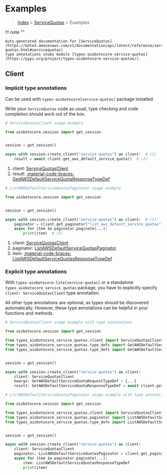 # Examples

> [Index](../README.md) > [ServiceQuotas](./README.md) > Examples

!!! note ""

    Auto-generated documentation for [ServiceQuotas](https://boto3.amazonaws.com/v1/documentation/api/latest/reference/services/service-quotas.html#servicequotas)
    type annotations stubs module [types-aiobotocore-service-quotas](https://pypi.org/project/types-aiobotocore-service-quotas/).

## Client

### Implicit type annotations

Can be used with `types-aiobotocore[service-quotas]` package installed.

Write your `ServiceQuotas` code as usual,
type checking and code completion should work out of the box.



```python
# ServiceQuotasClient usage example

from aiobotocore.session import get_session


session = get_session()

async with session.create_client("service-quotas") as client:  # (1)
    result = await client.get_aws_default_service_quota()  # (2)
```

1. client: [ServiceQuotasClient](./client.md)
2. result: [:material-code-braces: GetAWSDefaultServiceQuotaResponseTypeDef](./type_defs.md#getawsdefaultservicequotaresponsetypedef) 



```python
# ListAWSDefaultServiceQuotasPaginator usage example

from aiobotocore.session import get_session


session = get_session()

async with session.create_client("service-quotas") as client:  # (1)
    paginator = client.get_paginator("list_aws_default_service_quotas")  # (2)
    async for item in paginator.paginate(...):
        print(item)  # (3)
```

1. client: [ServiceQuotasClient](./client.md)
2. paginator: [ListAWSDefaultServiceQuotasPaginator](./paginators.md#listawsdefaultservicequotaspaginator)
3. item: [:material-code-braces: ListAWSDefaultServiceQuotasResponseTypeDef](./type_defs.md#listawsdefaultservicequotasresponsetypedef) 




### Explicit type annotations

With `types-aiobotocore-lite[service-quotas]`
or a standalone `types_aiobotocore_service_quotas` package, you have to explicitly specify
`client: ServiceQuotasClient` type annotation.

All other type annotations are optional, as types should be discovered automatically.
However, these type annotations can be helpful in your functions and methods.


```python
# ServiceQuotasClient usage example with type annotations

from aiobotocore.session import get_session

from types_aiobotocore_service_quotas.client import ServiceQuotasClient
from types_aiobotocore_service_quotas.type_defs import GetAWSDefaultServiceQuotaResponseTypeDef
from types_aiobotocore_service_quotas.type_defs import GetAWSDefaultServiceQuotaRequestTypeDef


session = get_session()

async with session.create_client("service-quotas") as client:
    client: ServiceQuotasClient
    kwargs: GetAWSDefaultServiceQuotaRequestTypeDef = {...}
    result: GetAWSDefaultServiceQuotaResponseTypeDef = await client.get_aws_default_service_quota(**kwargs)
```



```python
# ListAWSDefaultServiceQuotasPaginator usage example with type annotations

from aiobotocore.session import get_session

from types_aiobotocore_service_quotas.client import ServiceQuotasClient
from types_aiobotocore_service_quotas.paginator import ListAWSDefaultServiceQuotasPaginator
from types_aiobotocore_service_quotas.type_defs import ListAWSDefaultServiceQuotasResponseTypeDef


session = get_session()

async with session.create_client("service-quotas") as client:
    client: ServiceQuotasClient
    paginator: ListAWSDefaultServiceQuotasPaginator = client.get_paginator("list_aws_default_service_quotas")
    async for item in paginator.paginate(...):
        item: ListAWSDefaultServiceQuotasResponseTypeDef
        print(item)
```


